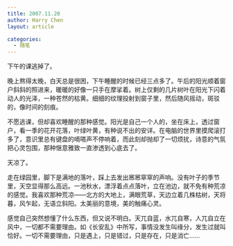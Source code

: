 ```yaml
---
title: 2007.11.20
author: Harry Chen
layout: article

categories:
  - 随笔
---
```


  下午的课逃掉了。

  晚上熬得太晚，白天总是很困，下午睡醒的时候已经三点多了。午后的阳光顺着窗户斜斜的照进来，暖暖的好像一只手在摩挲着。树上仅剩的几片树叶在阳光下闪着动人的光泽，一种苍然的枯黄。细细的纹理投射到窗子里，然后随风摇动，斑驳的，像时间的刻痕。

  不愿逃课，但却喜欢睡醒的那种感觉。阳光是自己一个人的，坐在床上，透过窗户，看一季的花开花落，叶绿叶黄，有种说不出的安详。在电脑的世界里摸爬滚打多了，意识里总有键盘的嘀嗒声不停响着，而此刻却抛却了一切烦扰，诗意的气氛把心灵包围，那种惬意雅致一直渗透到心底去了。

  天凉了。

  走在绿园里，脚下是满地的落叶，踩上去发出窸窸窣窣的声响。没有叶子的季节里，天空显得那么高远。一池秋水，漂浮着点点落叶，立在池边，就不免有种荒凉的感觉。我喜欢那种荒凉——北方的大地上，满眼荒草，天边立着几株枯树，天将暮，风乍起，无语立斜阳。太美丽的意境，美的触痛心灵。

  感觉自己突然想懂了什么东西，但又说不明白。天兀自蓝，水兀自寒，人兀自立在风中，一切都不需要理由。如《长安乱》中所写，事情没发生叫缘分，发生过就叫恰好。一切不需要理由，只是遇上，只是错过，只是存在，只是消亡……
